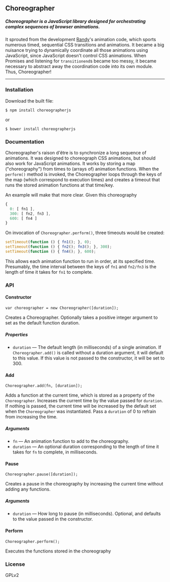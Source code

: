 ## Choreographer

##### Choreographer is a JavaScript library designed for orchestrating complex sequences of browser animations.

It sprouted from the development [Randy](https://github.com/yaybrigade/randy)'s animation code, which sports numerous timed, sequential CSS transitions and animations. It became a big nuisance trying to dynamically coordinate all those animations using JavaScript, since JavaScript doesn't control CSS animations. When Promises and listening for `transitionend`s became too messy, it became necessary to abstract away the coordination code into its own module. Thus, Choreographer!

---

### Installation

Download the built file:

`$ npm install choreographerjs`

or

`$ bower install choreographerjs`

### Documentation

Choreographer's raison d'être is to synchronize a long sequence of animations. It was designed to choreograph CSS animations, but should also work for JavaScript animations. It works by storing a map ("choreography") from times to (arrays of) animation functions. When the `perform()` method is invoked, the Choreographer loops through the keys of the map (which correspond to execution times) and creates a timeout that runs the stored animation functions at that time/key.

An example will make that more clear. Given this choreography

```javascript
{
  0: [ fn1 ],
  300: [ fn2, fn3 ],
  600: [ fn4 ]
}
```

On invocation of `Choreographer.perform()`, three timeouts would be created:

```javascript
setTimeout(function () { fn1(); }, 0);
setTimeout(function () { fn2(); fn3(); }, 300);
setTimeout(function () { fn4(); }, 600);
```

This allows each animation function to run in order, at its specified time. Presumably, the time interval between the keys of `fn1` and `fn2/fn3` is the length of time it takes for `fn1` to complete.

### API

#### Constructor

`var choreographer = new Choreographer([duration]);`

Creates a Choreographer. Optionally takes a positive integer argument to set as the default function duration.

##### Properties
* `duration` — The default length (in milliseconds) of a single animation. If `Choreographer.add()` is called without a duration argument, it will default to this value. If this value is not passed to the constructor, it will be set to 300.

#### Add

`Choreographer.add(fn, [duration]);`

Adds a function at the current time, which is stored as a property of the `Choreographer`. Increases the current time by the value passed for `duration`. If nothing is passed, the current time will be increased by the default set when the `Choreographer` was instantiated. Pass a `duration` of 0 to refrain from increasing the time.

##### Arguments
* `fn` — An animation function to add to the choreography.
* `duration` — An optional duration corresponding to the length of time it takes for `fn` to complete, in milliseconds.

#### Pause

`Choreographer.pause([duration]);`

Creates a pause in the choreography by increasing the current time without adding any functions.

##### Arguments
* `duration` — How long to pause (in milliseconds). Optional, and defaults to the value passed in the constructor.

#### Perform

`Choreographer.perform();`

Executes the functions stored in the choreography

### License

GPLv2
